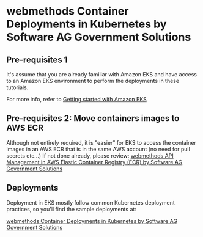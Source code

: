 # webmethods Container Deployments in Kubernetes by Software AG Government Solutions 

## Pre-requisites 1

It's assume that you are already familiar with Amazon EKS and have access to an Amazon EKS environment to perform the deployments in these tutorials.

For more info, refer to [Getting started with Amazon EKS](https://docs.aws.amazon.com/eks/latest/userguide/getting-started.html)

## Pre-requisites 2: Move containers images to AWS ECR

Although not entirely required, it is "easier" for EKS to access the container images in an AWS ECR that is in the same AWS account (no need for pull secrets etc...)
If not done already, please review: [webmethods API Management in AWS Elastic Container Registry (ECR) by Software AG Government Solutions](../../aws_ecr/api_management/README.md)

## Deployments

Deployment in EKS mostly follow common Kubernetes deployment practices, so you'll find the sample deployments at:

[webmethods Container Deployments in Kubernetes by Software AG Government Solutions](../kubernetes/README.md)